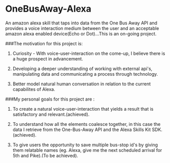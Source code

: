 # OneBusAway-Alexa
An amazon alexa skill that taps into data from the One Bus Away API and provides a voice interaction medium between the user and an acceptable amazon alexa enabled device(Echo or Dot)...This is an on-going project.


###The motivation for this project is:

1) Curiosity - With voice-user-interaction on the come-up, I believe there is a huge prospect in advancement.

2) Developing a deeper understanding of working with external api's, manipulating data and communicating a process through technology.

3) Better model natural human conversation in relation to the current capabilites of Alexa.

###My personal goals for this project are :

1) To create a natural voice-user-interaction that yields a result that is satisfactory and relevant.(achieved).

2) To understand how all the elements coalesce together, in this case the data I retrieve from the One-Bus-Away API and the Alexa Skills Kit SDK.(achieved).

3) To give users the opportunity to save multiple bus-stop id's by giving them relatable names (eg. Alexa, give me the next scheduled arrival for 5th and Pike).(To be achieved).
